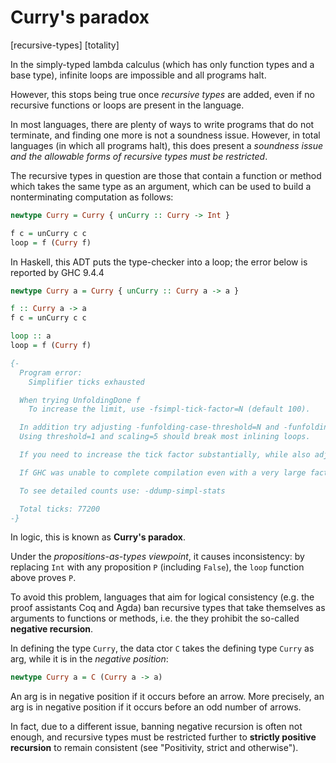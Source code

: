# Curry's paradox

[recursive-types] [totality]

In the simply-typed lambda calculus (which has only function types and a base type), infinite loops are impossible and all programs halt.

However, this stops being true once *recursive types* are added, even if no recursive functions or loops are present in the language.

In most languages, there are plenty of ways to write programs that do not terminate, and finding one more is not a soundness issue. However, in total languages (in which all programs halt), this does present a *soundness issue and the allowable forms of recursive types must be restricted*.

The recursive types in question are those that contain a function or method which takes the same type as an argument, which can be used to build a nonterminating computation as follows:

```hs
newtype Curry = Curry { unCurry :: Curry -> Int }

f c = unCurry c c
loop = f (Curry f)
```

In Haskell, this ADT puts the type-checker into a loop; the error below is reported by GHC 9.4.4

```hs
newtype Curry a = Curry { unCurry :: Curry a -> a }

f :: Curry a -> a
f c = unCurry c c

loop :: a
loop = f (Curry f)

{-
  Program error:
    Simplifier ticks exhausted

  When trying UnfoldingDone f
    To increase the limit, use -fsimpl-tick-factor=N (default 100).

  In addition try adjusting -funfolding-case-threshold=N and -funfolding-case-scaling=N for the module in question. 
  Using threshold=1 and scaling=5 should break most inlining loops.

  If you need to increase the tick factor substantially, while also adjusting unfolding parameters please file a bug report and indicate the factor you needed.

  If GHC was unable to complete compilation even with a very large factor (a thousand or more), please consult the "Known bugs or infelicities" section in the Users Guide before filing a report. There are a few situations unlikely to occur in practical programs for which simplifier non-termination has been judged acceptable.

  To see detailed counts use: -ddump-simpl-stats

  Total ticks: 77200
-}
```

In logic, this is known as **Curry's paradox**.

Under the *propositions-as-types viewpoint*, it causes inconsistency: by replacing `Int` with any proposition `P` (including `False`), the `loop` function above proves `P`.

To avoid this problem, languages that aim for logical consistency (e.g. the proof assistants Coq and Agda) ban recursive types that take themselves as arguments to functions or methods, i.e. the they prohibit the so-called **negative recursion**.

In defining the type `Curry`, the data ctor `C` takes the defining type `Curry` as arg, while it is in the *negative position*:

```hs
newtype Curry a = C (Curry a -> a)
```

An arg is in negative position if it occurs before an arrow. More precisely, an arg is in negative position if it occurs before an odd number of arrows.


In fact, due to a different issue, banning negative recursion is often not enough, and recursive types must be restricted further to **strictly positive recursion** to remain consistent (see "Positivity, strict and otherwise").


[1]: https://en.wikipedia.org/wiki/Curry%27s_paradox
[2]: https://plato.stanford.edu/entries/curry-paradox/
